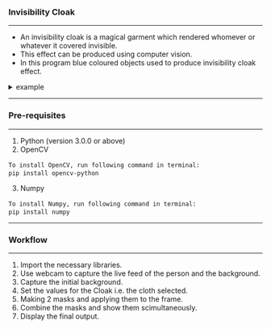### Invisibility Cloak
<hr>

* An invisibility cloak is a magical garment which rendered whomever or whatever it covered invisible.
* This effect can be produced using computer vision.
* In this program blue coloured objects used to produce invisibility cloak effect.
<details>
<summary>
example
</summary>

![Example](example.gif)
</details>
<hr>

### Pre-requisites
<hr>

1. Python (version 3.0.0 or above)
2. OpenCV
```
To install OpenCV, run following command in terminal:
pip install opencv-python
```
3. Numpy
```
To install Numpy, run following command in terminal:
pip install numpy
```
<hr>

### Workflow

<hr>

1. Import the necessary libraries.
2. Use webcam to capture the live feed of the person and the background.
3. Capture the initial background.
4. Set the values for the Cloak i.e. the cloth selected.
5. Making 2 masks and applying them to the frame.
6. Combine the masks and show them scimultaneously.
7. Display the final output.
